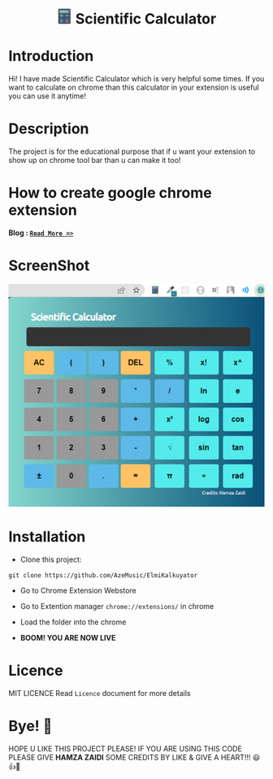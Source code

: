 <h1 align="center"><img src="/img/favicon.png" width="30" height="30"> Scientific Calculator</h1>

# Introduction

Hi! I have made Scientific Calculator which is very helpful some times. If you want to calculate on chrome than this calculator in your extension is useful you can use it anytime!

# Description

The project is for the educational purpose that if u want your extension to show up on chrome tool bar than u can make it too!

# How to create google chrome extension

**Blog : [`Read More =>`](https://levelup.gitconnected.com/make-your-first-chrome-extension-with-javascript-7aa383db2b03)**

# ScreenShot

<img src="Screenshot.png">

# Installation

- Clone this project:
```
git clone https://github.com/AzeMusic/ElmiKalkuyator
```
- Go to Chrome Extension Webstore
- Go to Extention manager `chrome://extensions/` in chrome
- Load the folder into the chrome

-  **BOOM! YOU ARE NOW LIVE**

# Licence

MIT LICENCE
Read `Licence` document for more details

# Bye! 👋

HOPE U LIKE THIS PROJECT PLEASE! IF YOU ARE USING THIS CODE PLEASE GIVE **HAMZA ZAIDI** SOME CREDITS BY LIKE & GIVE A HEART!!! 😃👍💛
